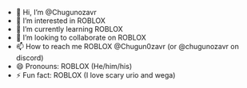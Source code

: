 - 👋 Hi, I’m @Chugunozavr
- 👀 I’m interested in ROBLOX
- 🌱 I’m currently learning ROBLOX
- 💞️ I’m looking to collaborate on ROBLOX
- 📫 How to reach me ROBLOX @Chugun0zavr (or @chugunozavr on discord)
- 😄 Pronouns: ROBLOX (He/him/his)
- ⚡ Fun fact: ROBLOX (I love scary urio and wega)

<!---
Chugunozavr/Chugunozavr is a ✨ special ✨ repository because its `README.md` (this file) appears on your GitHub profile.
You can click the Preview link to take a look at your changes.
--->
